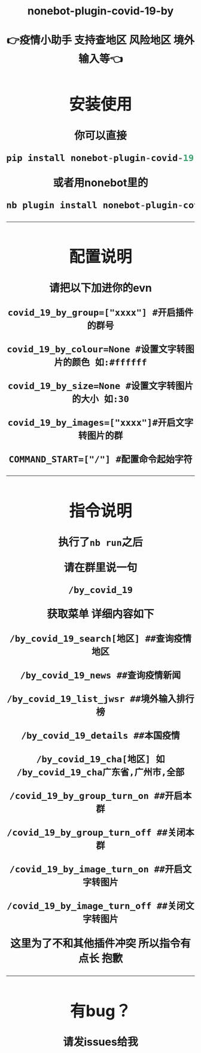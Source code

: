<center><h1>nonebot-plugin-covid-19-by<h1><center>

<center><p>👉疫情小助手 支持查地区 风险地区 境外输入等👈<p><center>

## 安装使用

你可以直接

```python
pip install nonebot-plugin-covid-19-by
```

或者用nonebot里的

```python
nb plugin install nonebot-plugin-covid-19-by
```

---

## 配置说明

请把以下加进你的evn

`covid_19_by_group=["xxxx"] #开启插件的群号`
  
`covid_19_by_colour=None #设置文字转图片的颜色 如:#ffffff`
 
`covid_19_by_size=None #设置文字转图片的大小 如:30`
  
`covid_19_by_images=["xxxx"]#开启文字转图片的群`
 
`COMMAND_START=["/"] #配置命令起始字符`

---

## 指令说明

执行了`nb run`之后 

请在群里说一句

`/by_covid_19`

获取菜单 详细内容如下

`/by_covid_19_search[地区] ##查询疫情地区`
  
`/by_covid_19_news ##查询疫情新闻`
  
`/by_covid_19_list_jwsr ##境外输入排行榜`
  
`/by_covid_19_details ##本国疫情`
  
`/by_covid_19_cha[地区] 如 /by_covid_19_cha广东省,广州市,全部`
  
`/covid_19_by_group_turn_on ##开启本群`
  
`/covid_19_by_group_turn_off ##关闭本群`
  
`/covid_19_by_image_turn_on ##开启文字转图片`
  
`/covid_19_by_image_turn_off ##关闭文字转图片`

这里为了不和其他插件冲突 所以指令有点长 抱歉

---

## 有bug？

请发issues给我
